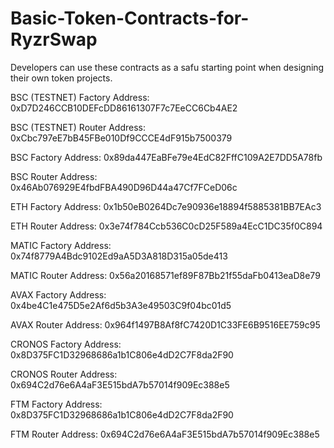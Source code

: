 # Basic-Token-Contracts-for-RyzrSwap
Developers can use these contracts as a safu starting point when designing their own token projects.

<div>BSC (TESTNET) Factory Address: 0xD7D246CCB10DEFcDD86161307F7c7EeCC6Cb4AE2
    
BSC (TESTNET) Router Address: 0xCbc797eE7bB45FBe010Df9CCCE4dF915b7500379</div>

<div>BSC Factory Address: 0x89da447EaBFe79e4EdC82FffC109A2E7DD5A78fb

BSC Router Address: 0x46Ab076929E4fbdFBA490D96D44a47Cf7FCeD06c</div>


<div>ETH Factory Address: 0x1b50eB0264Dc7e90936e18894f5885381BB7EAc3

ETH Router Address: 0x3e74f784Ccb536C0cD25F589a4EcC1DC35f0C894</div>


<div>MATIC Factory Address: 0x74f8779A4Bdc9102Ed9aA5D3A818D315a05de413

MATIC Router Address: 0x56a20168571ef89F87Bb21f55daFb0413eaD8e79</div>


<div>AVAX Factory Address: 0x4be4C1e475D5e2Af6d5b3A3e49503C9f04bc01d5

AVAX Router Address: 0x964f1497B8Af8fC7420D1C33FE6B9516EE759c95</div>


<div>CRONOS Factory Address: 0x8D375FC1D32968686a1b1C806e4dD2C7F8da2F90

CRONOS Router Address: 0x694C2d76e6A4aF3E515bdA7b57014f909Ec388e5</div>


<div>FTM Factory Address: 0x8D375FC1D32968686a1b1C806e4dD2C7F8da2F90

FTM Router Address: 0x694C2d76e6A4aF3E515bdA7b57014f909Ec388e5</div>

